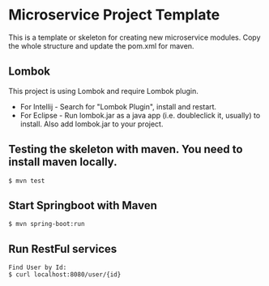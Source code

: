 # Microservice Project Template

This is a template or skeleton for creating new microservice modules.
Copy the whole structure and update the pom.xml for maven.

## Lombok

This project is using Lombok and require Lombok plugin.
* For Intellij - Search for "Lombok Plugin", install and restart.
* For Eclipse - Run lombok.jar as a java app (i.e. doubleclick it, usually) to install. Also add lombok.jar to your project. 

## Testing the skeleton with maven. You need to install maven locally.

    $ mvn test

## Start Springboot with Maven
  
    $ mvn spring-boot:run
    
## Run RestFul services
  
    Find User by Id:
    $ curl localhost:8080/user/{id}
 

